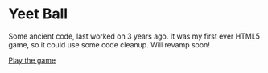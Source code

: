 # Yeet Ball

Some ancient code, last worked on 3 years ago. It was my first ever HTML5 game, so it could use some code cleanup. Will revamp soon!

[Play the game](https://pgattic.github.io/yeet-ball)
